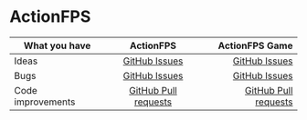 # ActionFPS

| What you have        | ActionFPS           | ActionFPS Game  |
| ------------- |:-------------:| -----:|
| Ideas      | [GitHub Issues](https://github.com/scalawilliam/actionfps/issues) | [GitHub Issues](https://github.com/lucasgautheron/actionfps-game/issues) |
| Bugs      | [GitHub Issues](https://github.com/scalawilliam/actionfps/issues) | [GitHub Issues](https://github.com/lucasgautheron/actionfps-game/issues) |
| Code improvements      | [GitHub Pull requests](https://github.com/scalawilliam/actionfps/pulls) | [GitHub Pull requests](https://github.com/lucasgautheron/actionfps-game/pulls) |